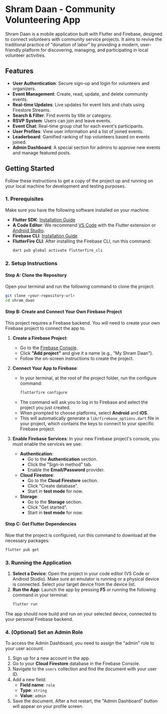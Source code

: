 
# Shram Daan - Community Volunteering App

Shram Daan is a mobile application built with Flutter and Firebase, designed to connect volunteers with community service projects. It aims to revive the traditional practice of "donation of labor" by providing a modern, user-friendly platform for discovering, managing, and participating in local volunteer activities.

## Features

  - **User Authentication**: Secure sign-up and login for volunteers and organizers.
  - **Event Management**: Create, read, update, and delete community events.
  - **Real-time Updates**: Live updates for event lists and chats using Firestore Streams.
  - **Search & Filter**: Find events by title or category.
  - **RSVP System**: Users can join and leave events.
  - **Event Chat**: Real-time group chat for each event's participants.
  - **User Profiles**: View user information and a list of joined events.
  - **Leaderboard**: Gamified ranking of top volunteers based on events joined.
  - **Admin Dashboard**: A special section for admins to approve new events and manage featured posts.

## Getting Started

Follow these instructions to get a copy of the project up and running on your local machine for development and testing purposes.

### **1. Prerequisites**

Make sure you have the following software installed on your machine:

  * **Flutter SDK**: [Installation Guide](https://flutter.dev/docs/get-started/install)
  * **A Code Editor**: We recommend [VS Code](https://code.visualstudio.com/) with the Flutter extension or [Android Studio](https://developer.android.com/studio).
  * **Firebase CLI**: [Installation Guide](https://www.google.com/search?q=https://firebase.google.com/docs/cli%23install-cli-standalone-binary)
  * **FlutterFire CLI**: After installing the Firebase CLI, run this command:
    ```bash
    dart pub global activate flutterfire_cli
    ```

### **2. Setup Instructions**

#### **Step A: Clone the Repository**

Open your terminal and run the following command to clone the project:

```bash
git clone <your-repository-url>
cd shram_daan
```

#### **Step B: Create and Connect Your Own Firebase Project**

This project requires a Firebase backend. You will need to create your own Firebase project to connect the app to.

1.  **Create a Firebase Project**:

      * Go to the [Firebase Console](https://console.firebase.google.com/).
      * Click **"Add project"** and give it a name (e.g., "My Shram Daan").
      * Follow the on-screen instructions to create the project.

2.  **Connect Your App to Firebase**:

      * In your terminal, at the root of the project folder, run the configure command:
        ```bash
        flutterfire configure
        ```
      * The command will ask you to log in to Firebase and select the project you just created.
      * When prompted to choose platforms, select **Android** and **iOS**.
      * This will automatically generate a `lib/firebase_options.dart` file in your project, which contains the keys to connect to your specific Firebase project.

3.  **Enable Firebase Services**:
    In your new Firebase project's console, you must enable the services we use:

      * **Authentication**:
          * Go to the **Authentication** section.
          * Click the "Sign-in method" tab.
          * Enable the **Email/Password** provider.
      * **Cloud Firestore**:
          * Go to the **Cloud Firestore** section.
          * Click "Create database".
          * Start in **test mode** for now.
      * **Storage**:
          * Go to the **Storage** section.
          * Click "Get started".
          * Start in **test mode** for now.

#### **Step C: Get Flutter Dependencies**

Now that the project is configured, run this command to download all the necessary packages:

```bash
flutter pub get
```

### **3. Running the Application**

1.  **Select a Device**: Open the project in your code editor (VS Code or Android Studio). Make sure an emulator is running or a physical device is connected. Select your target device from the device list.
2.  **Run the App**: Launch the app by pressing **F5** or running the following command in your terminal:
    ```bash
    flutter run
    ```

The app should now build and run on your selected device, connected to your personal Firebase backend.

### **4. (Optional) Set an Admin Role**

To access the Admin Dashboard, you need to assign the "admin" role to your user account.

1.  Sign up for a new account in the app.
2.  Go to your **Cloud Firestore** database in the Firebase Console.
3.  Navigate to the `users` collection and find the document with your user ID.
4.  Add a new field:
      * **Field name**: `role`
      * **Type**: `string`
      * **Value**: `admin`
5.  Save the document. After a hot restart, the "Admin Dashboard" button will appear on your profile screen.